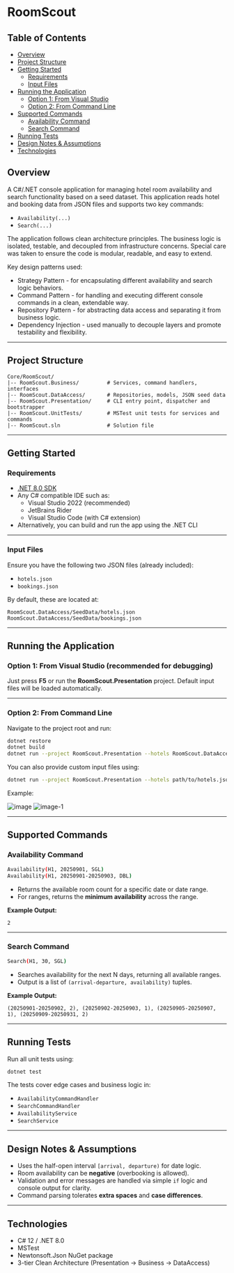# RoomScout

## Table of Contents

- [Overview](#overview)
- [Project Structure](#project-structure)
- [Getting Started](#getting-started)
  - [Requirements](#requirements)
  - [Input Files](#input-files)
- [Running the Application](#running-the-application)
  - [Option 1: From Visual Studio](#option-1-from-visual-studio-recommended-for-debugging)
  - [Option 2: From Command Line](#option-2-from-command-line)
- [Supported Commands](#supported-commands)
  - [Availability Command](#availability-command)
  - [Search Command](#search-command)
- [Running Tests](#running-tests)
- [Design Notes & Assumptions](#design-notes--assumptions)
- [Technologies](#technologies)

## Overview

A C#/.NET console application for managing hotel room availability and search functionality based on a seed dataset. This application reads hotel and booking data from JSON files and supports two key commands:

- `Availability(...)`
- `Search(...)`

The application follows clean architecture principles. The business logic is isolated, testable, and decoupled from infrastructure concerns. Special care was taken to ensure the code is modular, readable, and easy to extend.

Key design patterns used:
- Strategy Pattern - for encapsulating different availability and search logic behaviors.
- Command Pattern - for handling and executing different console commands in a clean, extendable way.
- Repository Pattern - for abstracting data access and separating it from business logic.
- Dependency Injection - used manually to decouple layers and promote testability and flexibility.

---

## Project Structure

```
Core/RoomScout/
|-- RoomScout.Business/         # Services, command handlers, interfaces
|-- RoomScout.DataAccess/       # Repositories, models, JSON seed data
|-- RoomScout.Presentation/     # CLI entry point, dispatcher and bootstrapper
|-- RoomScout.UnitTests/        # MSTest unit tests for services and commands
|-- RoomScout.sln               # Solution file
```

---

## Getting Started

### Requirements

- [.NET 8.0 SDK](https://dotnet.microsoft.com/en-us/download/dotnet/8.0)
- Any C# compatible IDE such as:
  - Visual Studio 2022 (recommended)
  - JetBrains Rider
  - Visual Studio Code (with C# extension)
- Alternatively, you can build and run the app using the .NET CLI

---

### Input Files

Ensure you have the following two JSON files (already included):

- `hotels.json`
- `bookings.json`

By default, these are located at:
```
RoomScout.DataAccess/SeedData/hotels.json
RoomScout.DataAccess/SeedData/bookings.json
```

---

## Running the Application

### Option 1: From Visual Studio (recommended for debugging)

Just press **F5** or run the **RoomScout.Presentation** project. Default input files will be loaded automatically.

---

### Option 2: From Command Line

Navigate to the project root and run:

```bash
dotnet restore
dotnet build
dotnet run --project RoomScout.Presentation --hotels RoomScout.DataAccess/SeedData/hotels.json --bookings RoomScout.DataAccess/SeedData/bookings.json
```

You can also provide custom input files using:

```bash
dotnet run --project RoomScout.Presentation --hotels path/to/hotels.json --bookings path/to/bookings.json
```

Example:

![image](https://github.com/user-attachments/assets/a8672c4a-705a-433a-9404-f91f264d2405)
![image-1](https://github.com/user-attachments/assets/4417538c-0b59-4362-94dd-3ad529810c38)

---

## Supported Commands

### Availability Command

```bash
Availability(H1, 20250901, SGL)
Availability(H1, 20250901-20250903, DBL)
```

- Returns the available room count for a specific date or date range.
- For ranges, returns the **minimum availability** across the range.

**Example Output:**
```
2
```

---

### Search Command

```bash
Search(H1, 30, SGL)
```

- Searches availability for the next N days, returning all available ranges.
- Output is a list of `(arrival-departure, availability)` tuples.

**Example Output:**
```
(20250901-20250902, 2), (20250902-20250903, 1), (20250905-20250907, 1), (20250909-20250931, 2)
```

---

## Running Tests

Run all unit tests using:

```bash
dotnet test
```

The tests cover edge cases and business logic in:

- `AvailabilityCommandHandler`
- `SearchCommandHandler`
- `AvailabilityService`
- `SearchService`

---

## Design Notes & Assumptions

- Uses the half-open interval `[arrival, departure)` for date logic.
- Room availability can be **negative** (overbooking is allowed).
- Validation and error messages are handled via simple `if` logic and console output for clarity.
- Command parsing tolerates **extra spaces** and **case differences**.

---

## Technologies

- C# 12 / .NET 8.0
- MSTest
- Newtonsoft.Json NuGet package
- 3-tier Clean Architecture (Presentation -> Business -> DataAccess)
